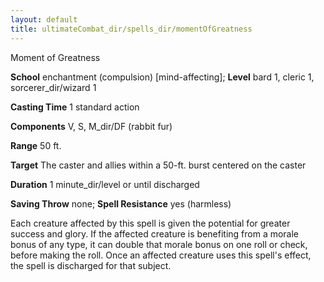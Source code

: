 ```yaml
---
layout: default
title: ultimateCombat_dir/spells_dir/momentOfGreatness
---
```

Moment of Greatness

**School** enchantment (compulsion) [mind-affecting]; **Level** bard 1, cleric 1, sorcerer_dir/wizard 1

**Casting Time** 1 standard action

**Components** V, S, M_dir/DF (rabbit fur)

**Range** 50 ft.

**Target** The caster and allies within a 50-ft. burst centered on the caster

**Duration** 1 minute_dir/level or until discharged

**Saving Throw** none; **Spell Resistance** yes (harmless)

Each creature affected by this spell is given the potential for greater success and glory. If the affected creature is benefiting from a morale bonus of any type, it can double that morale bonus on one roll or check, before making the roll. Once an affected creature uses this spell's effect, the spell is discharged for that subject.

